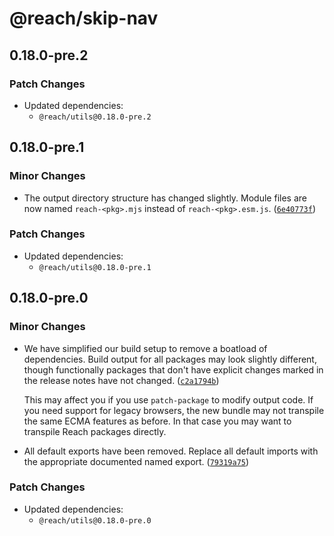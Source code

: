 # @reach/skip-nav

## 0.18.0-pre.2

### Patch Changes

- Updated dependencies:
  - `@reach/utils@0.18.0-pre.2`

## 0.18.0-pre.1

### Minor Changes

- The output directory structure has changed slightly. Module files are now named `reach-<pkg>.mjs` instead of `reach-<pkg>.esm.js`. ([`6e40773f`](https://github.com/reach/reach-ui/commit/6e40773fc0f430dba9029fee57b526a7eb25827e))

### Patch Changes

- Updated dependencies:
  - `@reach/utils@0.18.0-pre.1`

## 0.18.0-pre.0

### Minor Changes

- We have simplified our build setup to remove a boatload of dependencies. Build output for all packages may look slightly different, though functionally packages that don't have explicit changes marked in the release notes have not changed. ([`c2a1794b`](https://github.com/reach/reach-ui/commit/c2a1794b6818822080f428a1cbe2cec2b4a0a218))

  This may affect you if you use `patch-package` to modify output code. If you need support for legacy browsers, the new bundle may not transpile the same ECMA features as before. In that case you may want to transpile Reach packages directly.

- All default exports have been removed. Replace all default imports with the appropriate documented named export. ([`79319a75`](https://github.com/reach/reach-ui/commit/79319a75a639db398c62ca3296896894eb3e539e))

### Patch Changes

- Updated dependencies:
  - `@reach/utils@0.18.0-pre.0`

